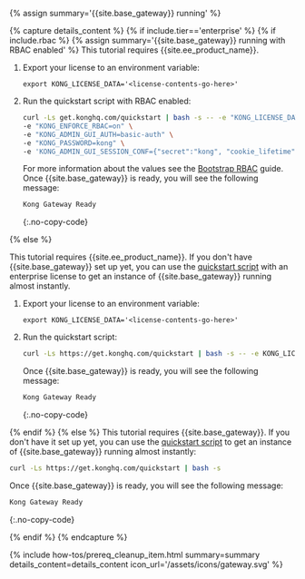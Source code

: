 {% assign summary='{{site.base_gateway}} running' %}

{% capture details_content %}
{% if include.tier=='enterprise' %}
{% if include.rbac %}
{% assign summary='{{site.base_gateway}} running with RBAC enabled' %}
This tutorial requires {{site.ee_product_name}}.
1. Export your license to an environment variable:

    ```
    export KONG_LICENSE_DATA='<license-contents-go-here>'
    ```

2. Run the quickstart script with RBAC enabled:

    ```bash
    curl -Ls get.konghq.com/quickstart | bash -s -- -e "KONG_LICENSE_DATA" \
    -e "KONG_ENFORCE_RBAC=on" \
    -e "KONG_ADMIN_GUI_AUTH=basic-auth" \
    -e "KONG_PASSWORD=kong" \
    -e 'KONG_ADMIN_GUI_SESSION_CONF={"secret":"kong", "cookie_lifetime":300000, "cookie_renew":200000, "cookie_name":"kong_cookie", "cookie_secure":false, "cookie_samesite": "off"}'
    ```
    For more information about the values see the [Bootstrap RBAC](/how-to/bootstrap-rbac/) guide.
    Once {{site.base_gateway}} is ready, you will see the following message:
    ```bash
    Kong Gateway Ready
    ```
    {:.no-copy-code}


{% else %}

This tutorial requires {{site.ee_product_name}}.
If you don't have {{site.base_gateway}} set up yet, you can use the
[quickstart script](https://get.konghq.com/quickstart) with an enterprise license
to get an instance of {{site.base_gateway}} running almost instantly.

1. Export your license to an environment variable:

    ```
    export KONG_LICENSE_DATA='<license-contents-go-here>'
    ```

2. Run the quickstart script:

    ```bash
    curl -Ls https://get.konghq.com/quickstart | bash -s -- -e KONG_LICENSE_DATA
    ```

    Once {{site.base_gateway}} is ready, you will see the following message:
    ```bash
    Kong Gateway Ready
    ```
    {:.no-copy-code}

{% endif %}
{% else %}
This tutorial requires {{site.base_gateway}}.
If you don't have it set up yet, you can use the [quickstart script](https://get.konghq.com/quickstart) to get an instance of {{site.base_gateway}} running almost instantly:

```bash
curl -Ls https://get.konghq.com/quickstart | bash -s
```
Once {{site.base_gateway}} is ready, you will see the following message:
```bash
Kong Gateway Ready
```
{:.no-copy-code}

{% endif %}
{% endcapture %}


{% include how-tos/prereq_cleanup_item.html summary=summary details_content=details_content icon_url='/assets/icons/gateway.svg' %}